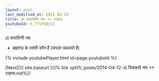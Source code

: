 ```yaml
---
layout: post
last_modified_at: 2021-03-29
title: ॐ कपालिनी नमः ११ टाइम्स
youtubeId: h_77lPIBjCI
---
```

 
 
 ॐ कपालिनी नमः  
 
 -  ब्रह्माण्ड के स्वामी कौन हैं (कपला कहलाते हैं) 
 
  
 
  
 
 
 
 
 
 


{% include youtubePlayer.html id=page.youtubeId %}
 
[Next]({{ site.baseurl }}{% link  split1/_posts/2014-04-12-ॐ त्रिसंकावे नमः ११ टाइम्स.md%})
 
